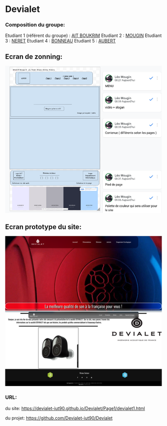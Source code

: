 # Devialet

### Composition du groupe:
Etudiant 1 (référent du groupe) :  [AIT BOUKRIM](mailto:smain.ait_boukrim@edu.univ-fcomte.fr?subject=SAE_1_05_06) 
Etudiant 2 : [MOUGIN](mailto:leo.mougin@edu.univ-fcomte.fr?subject=SAE_1_05_06) 
Etudiant 3 : [NERET](mailto:antoine.neret@edu.univ-fcomte.fr?subject=SAE_1_05_06) 
Etudiant 4 : [BONNEAU](mailto:noah.bonneau@edu.univ-fcomte.fr?subject=SAE_1_05_06) 
Etudiant 5 : [AUBERT](mailto:emma.aubert@edu.univ-fcomte.fr?subject=SAE_1_05_06) 

## Ecran de zonning:
![écran de zonning](doc/zonning.png)

## Ecran prototype du site:
![écran prototype](doc/prototype_top.png)
![écran prototype](doc/prototype_bas.png)

### URL:
du site:
https://devialet-iut90.github.io/Devialet/Page1/devialet1.html

du projet:
https://github.com/Devialet-iut90/Devialet
